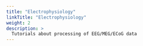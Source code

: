 ```yaml
---
title: "Electrophysiology"
linkTitle: "Electrophysiology"
weight: 2
description: >
  Tutorials about processing of EEG/MEG/ECoG data
---
```

